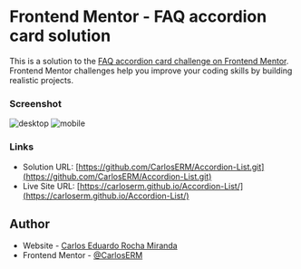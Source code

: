 # Frontend Mentor - FAQ accordion card solution

This is a solution to the [FAQ accordion card challenge on Frontend Mentor](https://www.frontendmentor.io/challenges/faq-accordion-card-XlyjD0Oam). Frontend Mentor challenges help you improve your coding skills by building realistic projects.

### Screenshot

![desktop](https://user-images.githubusercontent.com/74724103/121532754-07719280-c9d6-11eb-95be-bd3dd94c8bf3.png)
![mobile](https://user-images.githubusercontent.com/74724103/121532772-0b9db000-c9d6-11eb-9ba8-50b022c4a384.png)

### Links

- Solution URL: [https://github.com/CarlosERM/Accordion-List.git](https://github.com/CarlosERM/Accordion-List.git)
- Live Site URL: [https://carloserm.github.io/Accordion-List/](https://carloserm.github.io/Accordion-List/)

## Author

- Website - [Carlos Eduardo Rocha Miranda](https://www.your-site.com)
- Frontend Mentor - [@CarlosERM](https://www.frontendmentor.io/profile/CarlosERM)
